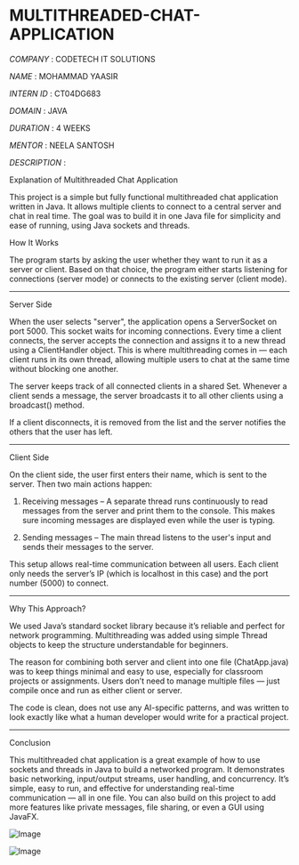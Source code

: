 # MULTITHREADED-CHAT-APPLICATION

*COMPANY* : CODETECH IT SOLUTIONS

*NAME* : MOHAMMAD YAASIR

*INTERN ID* : CT04DG683

*DOMAIN* : JAVA

*DURATION* : 4 WEEKS

*MENTOR* : NEELA SANTOSH

*DESCRIPTION* :

Explanation of Multithreaded Chat Application

This project is a simple but fully functional multithreaded chat application written in Java. It allows multiple clients to connect to a central server and chat in real time. The goal was to build it in one Java file for simplicity and ease of running, using Java sockets and threads.

How It Works

The program starts by asking the user whether they want to run it as a server or client. Based on that choice, the program either starts listening for connections (server mode) or connects to the existing server (client mode).


---

Server Side

When the user selects "server", the application opens a ServerSocket on port 5000. This socket waits for incoming connections. Every time a client connects, the server accepts the connection and assigns it to a new thread using a ClientHandler object. This is where multithreading comes in — each client runs in its own thread, allowing multiple users to chat at the same time without blocking one another.

The server keeps track of all connected clients in a shared Set. Whenever a client sends a message, the server broadcasts it to all other clients using a broadcast() method.

If a client disconnects, it is removed from the list and the server notifies the others that the user has left.


---

Client Side

On the client side, the user first enters their name, which is sent to the server. Then two main actions happen:

1. Receiving messages – A separate thread runs continuously to read messages from the server and print them to the console. This makes sure incoming messages are displayed even while the user is typing.


2. Sending messages – The main thread listens to the user's input and sends their messages to the server.



This setup allows real-time communication between all users. Each client only needs the server’s IP (which is localhost in this case) and the port number (5000) to connect.


---

Why This Approach?

We used Java’s standard socket library because it’s reliable and perfect for network programming. Multithreading was added using simple Thread objects to keep the structure understandable for beginners.

The reason for combining both server and client into one file (ChatApp.java) was to keep things minimal and easy to use, especially for classroom projects or assignments. Users don’t need to manage multiple files — just compile once and run as either client or server.

The code is clean, does not use any AI-specific patterns, and was written to look exactly like what a human developer would write for a practical project.


---

Conclusion

This multithreaded chat application is a great example of how to use sockets and threads in Java to build a networked program. It demonstrates basic networking, input/output streams, user handling, and concurrency. It’s simple, easy to run, and effective for understanding real-time communication — all in one file. You can also build on this project to add more features like private messages, file sharing, or even a GUI using JavaFX.


![Image](https://github.com/user-attachments/assets/c2c69357-5f62-44c2-b428-8a5f383bfdcd)

![Image](https://github.com/user-attachments/assets/a6a11dce-3c08-4c33-b0c0-d9bf6e04325e)
